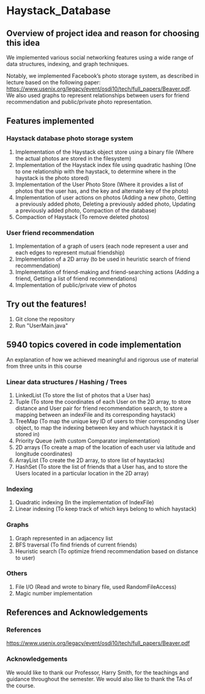 # Haystack_Database

## Overview of project idea and reason for choosing this idea

We implemented various social networking features using a wide range of data structures, indexing, and graph techniques. 

Notably, we implemented Facebook’s photo storage system, as described in lecture based on the following paper: https://www.usenix.org/legacy/event/osdi10/tech/full_papers/Beaver.pdf. We also used graphs to represent relationships between users for friend recommendation and public/private photo representation. 

## Features implemented

### Haystack database photo storage system
1. Implementation of the Haystack object store using a binary file (Where the actual photos are stored in the filesystem) 
2. Implementation of the Haystack index file using quadratic hashing (One to one relationship with the haystack, to determine where in the haystack is the photo stored)  
3. Implementation of the User Photo Store (Where it provides a list of photos that the user has, and the key and alternate key of the photo)
4. Implementation of user actions on photos (Adding a new photo, Getting a previously added photo, Deleting a previously added photo, Updating a previously added photo, Compaction of the database)
5. Compaction of Haystack (To remove deleted photos)

### User friend recommendation 
1. Implementation of a graph of users (each node represent a user and each edges to represent mutual friendship)
2. Implementation of a 2D array (to be used in heuristic search of friend recommendation)
3. Implementation of friend-making and friend-searching actions (Adding a friend, Getting a list of friend recommendations) 
4. Implementation of public/private view of photos

## Try out the features!
1. Git clone the repository 
2. Run "UserMain.java"

## 5940 topics covered in code implementation 
An explanation of how we achieved meaningful and rigorous use of material from three units in this course

### Linear data structures / Hashing / Trees 
1. LinkedList (To store the list of photos that a User has)
2. Tuple (To store the coordinates of each User on the 2D array, to store distance and User pair for friend recommendation search, to store a mapping between an indexFile and its corresponding haystack)
3. TreeMap (To map the unique key ID of users to thier corresponding User object, to map the indexing between key and whiuch haystack it is stored in)
4. Priority Queue (with custom Comparator implementation) 
5. 2D arrays (To create a map of the location of each user via latitude and longitude coordinates) 
6. ArrayList (To create the 2D array, to store list of haystacks) 
7. HashSet (To store the list of friends that a User has, and to store the Users located in a particular location in the 2D array) 

### Indexing 
1. Quadratic indexing (In the implementation of IndexFile)
2. Linear indexing (To keep track of which keys belong to which haystack)

### Graphs 
1. Graph represented in an adjacency list 
2. BFS traversal (To find friends of current friends)
3. Heuristic search (To optimize friend recommendation based on distance to user)

### Others 
1. File I/O (Read and wrote to binary file, used RandomFileAccess)
2. Magic number implementation  


## References and Acknowledgements 

### References
https://www.usenix.org/legacy/event/osdi10/tech/full_papers/Beaver.pdf

### Acknowledgements 
We would like to thank our Professor, Harry Smith, for the teachings and guidance throughout the semester. We would also like to thank the TAs of the course. 

